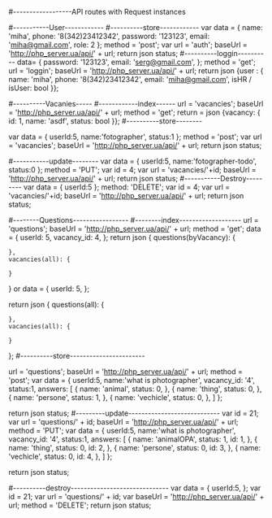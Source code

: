 #------------------API routes with Request instances


#-----------User------------
#----------store------------
var data = {
    name: 'miha',
    phone: '8(342)23412342',
    password: '123123',
    email: 'miha@gmail.com',
    role: 2
};
method = 'post';
var url = 'auth';
baseUrl = 'http://php_server.ua/api/' + url;
return json status;
#----------loggin----------
data= {
	password: '123123',
	email: 'serg@gmail.com',
};
method = 'get';
url = 'loggin';
baseUrl = 'http://php_server.ua/api/' + url;
return json {user : {
	name: 'miha',
    phone: '8(342)23412342',
    email: 'miha@gmail.com',
    isHR / isUser: bool
}};


#----------Vacanies-----
#------------index------
url = 'vacancies';
baseUrl = 'http://php_server.ua/api/' + url;
method = 'get';
return = json {vacancy: {
	id: 1,
	name: 'asdf',
	status: bool
}};
#----------store--------

var data = {
    userId:5,
    name:'fotographer',
    status:1
};
method = 'post';
var url = 'vacancies';
baseUrl = 'http://php_server.ua/api/' + url;
return json status;

#-----------update--------
var data = {
    userId:5,
    name:'fotographer-todo',
    status:0
};
method = 'PUT';
var id = 4;
var url = 'vacancies/'+id;
baseUrl = 'http://php_server.ua/api/' + url;
return json status;
#-----------Destroy---------
var data = {
    userId:5
};
method: 'DELETE';
var id = 4;
var url = 'vacancies/'+id;
baseUrl = 'http://php_server.ua/api/' + url;
return json status;

#--------Questions-----------------
#--------index-------------------
url = 'questions';
baseUrl = 'http://php_server.ua/api/' + url;
method = 'get';
data = {
	userId: 5,
	vacancy_id: 4,
};
return json {
    questions(byVacancy): {

    },
    vacancies(all): {

    }
}
or
data = {
	userId: 5,
};

return json {
    questions(all): {

    },
    vacancies(all): {

    }
};
#----------store-----------------------

url = 'questions';
baseUrl = 'http://php_server.ua/api/' + url;
method = 'post';
var data = {
    userId:5,
    name:'what is photographer',
    vacancy_id: '4',
    status:1,
    answers: [
        {
            name: 'animal', 
            status: 0,
        },
        {
            name: 'thing', 
            status: 0,
        },
        {
            name: 'persone', 
            status: 1,
        },
        {
            name: 'vechicle', 
            status: 0,
        },
    ]
};

return json status;
#---------update----------------------------
var id = 21;
var url = 'questions/' + id;
baseUrl = 'http://php_server.ua/api/' + url;
method = 'PUT';
var data = {
    userId:5,
    name:'what is photographer',
    vacancy_id: '4',
    status:1,
    answers: [
        {
            name: 'animalOPA', 
            status: 1,
            id: 1,
        },
        {
            name: 'thing', 
            status: 0,
            id: 2,
        },
        {
            name: 'persone', 
            status: 0,
            id: 3,
        },
        {
            name: 'vechicle', 
            status: 0,
            id: 4,
        },
    ]
};

return json status;

#----------destroy------------------------------
var data = {
    userId:5,
};
var id = 21;
var url = 'questions/' + id;
var baseUrl = 'http://php_server.ua/api/' + url;
method = 'DELETE';
return json status;






